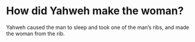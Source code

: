 # How did Yahweh make the woman?

Yahweh caused the man to sleep and took one of the man’s ribs, and made the woman from the rib.
